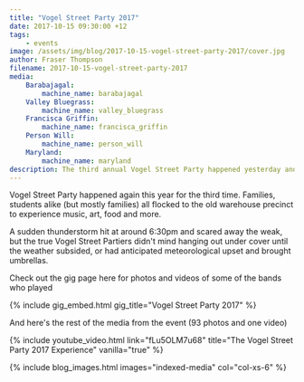 ```yaml
---
title: "Vogel Street Party 2017"
date: 2017-10-15 09:30:00 +12
tags:
    - events
image: /assets/img/blog/2017-10-15-vogel-street-party-2017/cover.jpg
author: Fraser Thompson
filename: 2017-10-15-vogel-street-party-2017
media:
    Barabajagal:
        machine_name: barabajagal
    Valley Bluegrass:
        machine_name: valley_bluegrass
    Francisca Griffin:
        machine_name: francisca_griffin
    Person Will:
        machine_name: person_will
    Maryland:
        machine_name: maryland
description: The third annual Vogel Street Party happened yesterday and was a hell of a lot of fun despite decidedly dodgy weather. Check out these photos and videos!
---
```


Vogel Street Party happened again this year for the third time. Families, students alike (but mostly families) all flocked to the old warehouse precinct to experience music, art, food and more.

A sudden thunderstorm hit at around 6:30pm and scared away the weak, but the true Vogel Street Partiers didn't mind hanging out under cover until the weather subsided, or had anticipated meteorological upset and brought umbrellas.

<!-- more -->

Check out the gig page here for photos and videos of some of the bands who played

{% include gig_embed.html gig_title="Vogel Street Party 2017" %}

And here's the rest of the media from the event (93 photos and one video)

{% include youtube_video.html link="fLu5OLM7u68" title="The Vogel Street Party 2017 Experience" vanilla="true" %}

{% include blog_images.html images="indexed-media" col="col-xs-6" %}